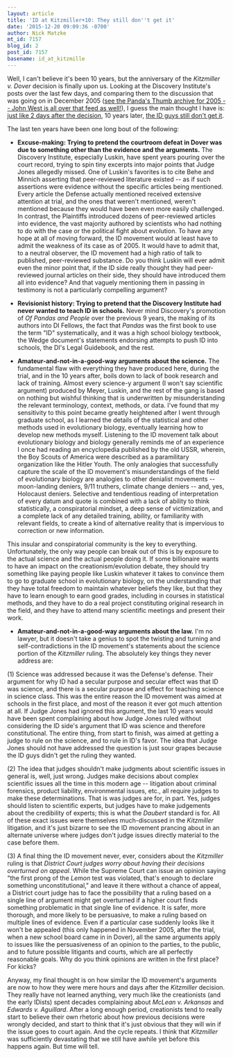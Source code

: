 ```yaml
---
layout: article
title: 'ID at Kitzmiller+10: They still don''t get it'
date: '2015-12-20 09:09:36 -0700'
author: Nick Matzke
mt_id: 7157
blog_id: 2
post_id: 7157
basename: id_at_kitzmille
---
```

Well, I can't believe it's been 10 years, but the anniversary of the _Kitzmiller v. Dover_ decision is finally upon us.  Looking at the Discovery Institute's posts over the last few days, and comparing them to the discussion that was going on in December 2005 ([see the Panda's Thumb archive for 2005 -- John West is all over that feed as well!](http://www.pandasthumb.org/archives/2005/12/)), I guess the main thought I have is: [just like 2 days after the decision](http://pandasthumb.org/archives/2005/12/boy-they-really.html), 10 years later, [the ID guys still don't get it](http://pandasthumb.org/archives/2005/12/boy-they-really.html). 

The  last ten years have been one long bout of the following:

- **Excuse-making: Trying to pretend the courtroom defeat in Dover was due to something other than the evidence and the arguments.** The Discovery Institute, especially Luskin, have spent years pouring over the court record, trying to spin tiny excerpts into major points that Judge Jones allegedly missed. One of Luskin's favorites is to cite Behe and Minnich asserting that peer-reviewed literature existed -- as if such assertions were evidence without the specific articles being mentioned. Every article the Defense actually mentioned received extensive attention at trial, and the ones that weren't mentioned, weren't mentioned because they would have been even more easily challenged. In contrast, the Plaintiffs introduced dozens of peer-reviewed articles into evidence, the vast majority authored by scientists who had nothing to do with the case or the political fight about evolution.  To have any hope at all of moving forward, the ID movement would at least have to admit the weakness of its case as of 2005. It would have to admit that, to a neutral observer, the ID movement had a high ratio of talk to published, peer-reviewed substance.  Do you think Luskin will ever admit even the minor point that, if the ID side really thought they had peer-reviewed journal articles on their side, they should have introduced them all into evidence?  And that vaguely mentioning them in passing in testimony is not a particularly compelling argument? 

- **Revisionist history: Trying to pretend that the Discovery Institute had never wanted to teach ID in schools.** Never mind Discovery's promotion of _Of Pandas and People_ over the previous 9 years, the making of its authors into DI Fellows, the fact that _Pandas_ was the first book to use the term "ID" systematically, and it was a high school biology textbook, the Wedge document's statements endorsing attempts to push ID into schools, the DI's Legal Guidebook, and the rest.

- **Amateur-and-not-in-a-good-way arguments about the science.** The fundamental flaw with everything they have produced here, during the trial, and in the 10 years after, boils down to lack of book research and lack of training. Almost every science-y argument (I won't say scientific argument) produced by Meyer, Luskin, and the rest of the gang is based on nothing but wishful thinking that is underwritten by misunderstanding the relevant terminology, context, methods, or data. I've found that my sensitivity to this point became greatly heightened after I went through graduate school, as I learned the details of the statistical and other methods used in evolutionary biology, eventually learning how to develop new methods myself.  Listening to the ID movement talk about evolutionary biology and biology generally reminds me of an experience I once had reading an encyclopedia published by the old USSR, wherein, the Boy Scouts of America were described as a paramilitary organization like the Hitler Youth. The only analogies that successfully capture the scale of the ID movement's misunderstandings of the field of evolutionary biology are analogies to other denialist movements -- moon-landing deniers, 9/11 truthers, climate change deniers -- and, yes, Holocaust deniers.  Selective and tendentious reading of interpretation of every datum and quote is combined with a lack of ability to think statistically, a conspiratorial mindset, a deep sense of victimization, and a complete lack of any detailed training, ability, or familiarity with relevant fields, to create a kind of alternative reality that is impervious to correction or new information. 

This insular and conspiratorial community is the key to everything. Unfortunately, the only way people can break out of this is by exposure to the actual science and the actual people doing it. If some billionaire wants to have an impact on the creationism/evolution debate, they should try something like paying people like Luskin whatever it takes to convince them to go to graduate school in evolutionary biology, on the understanding that they have total freedom to maintain whatever beliefs they like, but that they have to learn enough to earn good grades, including in courses in statistical methods, and they have to do a real project constituting original research in the field, and they have to attend many scientific meetings and present their work.

- **Amateur-and-not-in-a-good-way arguments about the law.** I'm no lawyer, but it doesn't take a genius to spot the twisting and turning and self-contradictions in the ID movement's statements about the science portion of the _Kitzmiller_ ruling. The absolutely key things they never address are:

(1) Science was addressed because it was the Defense's defense. Their argument for why ID had a secular purpose and secular effect was that ID was science, and there is a secular purpose and effect for teaching science in science class. This was the entire reason the ID movement was aimed at schools in the first place, and most of the reason it ever got much attention at all. If Judge Jones had ignored this argument, the last 10 years would have been spent complaining about how Judge Jones ruled without considering the ID side's argument that ID was science and therefore constitutional.  The entire thing, from start to finish, was aimed at getting a judge to rule on the science, and to rule in ID's favor.  The idea that Judge Jones should not have addressed the question is just sour grapes because the ID guys didn't get the ruling they wanted.

(2) The idea that judges shouldn't make judgments about scientific issues in general is, well, just wrong. Judges make decisions about complex scientific issues all the time in this modern age -- litigation about criminal forensics, product liability, environmental issues, etc., all require judges to make these determinations. That is was judges are for, in part. Yes, judges should listen to scientific experts, but judges have to make judgements about the credibility of experts; this is what the _Daubert_ standard is for. All of these exact issues were themselves much-discussed in the _Kitzmiller_ litigation, and it's just bizarre to see the ID movement prancing about in an alternate universe where judges don't judge issues directly material to the case before them.

(3) A final thing the ID movement never, ever, considers about the _Kitzmiller_ ruling is that _District Court judges worry about having their decisions overturned on appeal_.  While the Supreme Court can issue an opinion saying "the first prong of the _Lemon_ test was violated, that's enough to declare something unconstitutional," and leave it there without a chance of appeal, a District court judge has to face the possibility that a ruling based on a single line of argument might get overturned if a higher court finds something problematic in that single line of evidence.  It is safer, more thorough, and more likely to be persuasive, to make a ruling based on multiple lines of evidence.  Even if a particular case suddenly looks like it won't be appealed (this only happened in November 2005, after the trial, when a new school board came in in Dover), all the same arguments apply to issues like the persuasiveness of an opinion to the parties, to the public, and to future possible litigants and courts, which are all perfectly reasonable goals.  Why do you think opinions are written in the first place?  For kicks?

Anyway, my final thought is on how similar the ID movement's arguments are now to how they were mere hours and days after the _Kitzmiller_ decision. They really have not learned anything, very much like the creationists (and the early IDists) spent decades complaining about _McLean v. Arkansas_ and _Edwards v. Aguillard_.  After a long enough period, creationists tend to really start to believe their own rhetoric about how previous decisions were wrongly decided, and start to think that it's just obvious that they will win if the issue goes to court again.  And the cycle repeats.  I think that _Kitzmiller_ was sufficiently devastating that we still have awhile yet before this happens again.  But time will tell.
